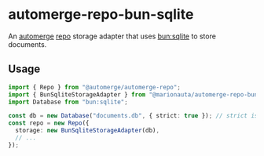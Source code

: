 # automerge-repo-bun-sqlite

An [automerge][automerge] [repo][automerge-repo] storage adapter that uses
[bun:sqlite][bunsqlite] to store documents.

## Usage

```typescript
import { Repo } from "@automerge/automerge-repo";
import { BunSqliteStorageAdapter } from "@marionauta/automerge-repo-bun-sqlite";
import Database from "bun:sqlite";

const db = new Database("documents.db", { strict: true }); // strict is required
const repo = new Repo({
  storage: new BunSqliteStorageAdapter(db),
  // ...
});
```

[automerge]: https://automerge.org
[automerge-repo]: https://github.com/automerge/automerge-repo
[bunsqlite]: https://bun.sh/docs/api/sqlite
